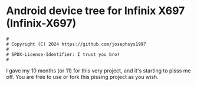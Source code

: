 # Android device tree for Infinix X697 (Infinix-X697)

```
#
# Copyright (C) 2024 https://github.com/josephsys1997
#
# SPDX-License-Identifier: I trust you bro!
#
```
I gave my 10 months (or 11) for this very project, and it's starting to pisss me off. You are free to use or fork this pissing project as you wish.

